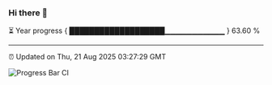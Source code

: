 ### Hi there 👋

⏳ Year progress { ███████████████████▁▁▁▁▁▁▁▁▁▁▁ } 63.60 %

---

⏰ Updated on Thu, 21 Aug 2025 03:27:29 GMT

![Progress Bar CI](https://github.com/IshwaranRudhara/GIT-ACTION/workflows/Progress%20Bar%20CI/badge.svg)
